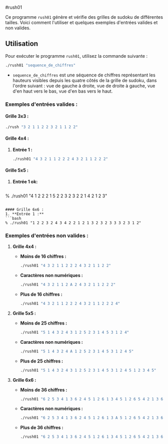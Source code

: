 #rush01

Ce programme `rush01` génère et vérifie des grilles de sudoku de différentes tailles. Voici comment l'utiliser et quelques exemples d'entrées valides et non valides.

## Utilisation

Pour exécuter le programme `rush01`, utilisez la commande suivante :

```bash
./rush01 "sequence_de_chiffres"
```

- `sequence_de_chiffres` est une séquence de chiffres représentant les hauteurs visibles depuis les quatre côtés de la grille de sudoku, dans l'ordre suivant : vue de gauche à droite, vue de droite à gauche, vue d'en haut vers le bas, vue d'en bas vers le haut.

### Exemples d'entrées valides :

#### Grille 3x3 :

   ```bash
   ./rush "3 2 1 1 2 2 3 2 1 1 2 2"
   ```
#### Grille 4x4 :
1. **Entrée 1 :**
   ```bash
   ./rush01 "4 3 2 1 1 2 2 2 4 3 2 1 1 2 2 2"
   ```


#### Grille 5x5 :
1. **Entrée 1 ok:**
   ```bash
 % ./rush01 "4 1 2 2 2 1 5 2 2 3 2 3 2 2 1 4 2 1 2 3"
   ```

#### Grille 6x6 :
1. **Entrée 1 :**
   ```bash
 % ./rush01 "1 2 2 3 2 4 3 4 2 2 1 2 1 3 2 3 2 3 3 3 2 3 1 2"
   ```


### Exemples d'entrées non valides :

1. **Grille 4x4 :**
   - **Moins de 16 chiffres :**
     ```bash
     ./rush01 "4 3 2 1 1 2 2 2 4 3 2 1 1 2 2"
     ```

   - **Caractères non numériques :**
     ```bash
     ./rush01 "4 3 2 1 1 2 A 2 4 3 2 1 1 2 2 2"
     ```

   - **Plus de 16 chiffres :**
     ```bash
     ./rush01 "4 3 2 1 1 2 2 2 4 3 2 1 1 2 2 2 4"
     ```

2. **Grille 5x5 :**
   - **Moins de 25 chiffres :**
     ```bash
     ./rush01 "5 1 4 3 2 4 3 1 2 5 2 3 1 4 5 3 1 2 4"
     ```

   - **Caractères non numériques :**
     ```bash
     ./rush01 "5 1 4 3 2 4 A 1 2 5 2 3 1 4 5 3 1 2 4 5"
     ```

   - **Plus de 25 chiffres :**
     ```bash
     ./rush01 "5 1 4 3 2 4 3 1 2 5 2 3 1 4 5 3 1 2 4 5 1 2 3 4 5"
     ```

3. **Grille 6x6 :**
   - **Moins de 36 chiffres :**
     ```bash
     ./rush01 "6 2 5 3 4 1 3 6 2 4 5 1 2 6 1 3 4 5 1 2 6 5 4 2 1 3 6 5 4 3 2 1"
     ```

   - **Caractères non numériques :**
     ```bash
     ./rush01 "6 2 5 3 4 1 3 6 2 4 5 1 2 6 1 3 A 5 1 2 6 5 4 2 1 3 6 5 4 3 2 1 4 5"
     ```

   - **Plus de 36 chiffres :**
     ```bash
     ./rush01 "6 2 5 3 4 1 3 6 2 4 5 1 2 6 1 3 4 5 1 2 6 5 4 2 1 3 6 5 4 3 2 1 4 5 6 2 3 4 5"
